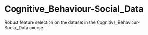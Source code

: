 # Cognitive_Behaviour-Social_Data

Robust feature selection on the dataset in the Cognitive_Behaviour-Social_Data course.
